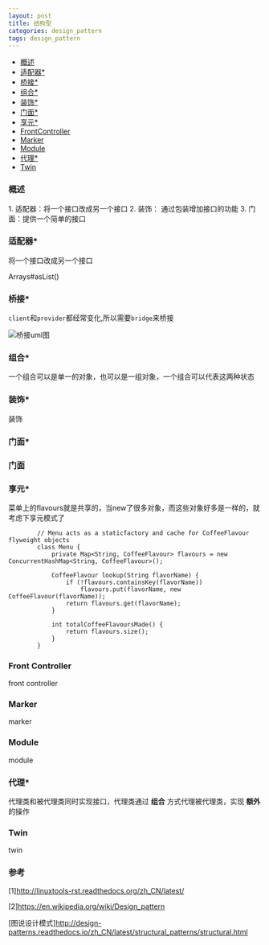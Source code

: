 ```yaml
---
layout: post
title: 结构型
categories: design_pattern
tags: design_pattern
---
```


*   [概述](#Summary)
*   [适配器*](#Adapter)
*   [桥接*](#Bridge)
*   [组合*](#Composite)
*   [装饰*](#Decorator)
*   [门面*](#Facade)
*   [享元*](#Flyweight)
*   [FrontController](#FrontController)
*   [Marker](#Marker)
*   [Module](#Module)
*   [代理*](#Proxy)
*   [Twin](#Twin)


<h3 id="Summary">概述</h3>
1.  适配器：将一个接口改成另一个接口
2.  装饰： 通过包装增加接口的功能
3.  门面：提供一个简单的接口

<h3 id="Adapter">适配器*</h3>

将一个接口改成另一个接口

Arrays#asList()

<h3 id="Bridge">桥接*</h3>

`client`和`provider`都经常变化,所以需要`bridge`来桥接

![桥接uml图](http://lcj1992.github.io/images/design_pattern/Bridge.png)

<h3 id="Composite">组合*</h3>

一个组合可以是单一的对象，也可以是一组对象，一个组合可以代表这两种状态

<h3 id="Decorator">装饰*</h3>

装饰

<h3 id="Facade">门面*<h3>

门面

<h3 id="Flyweight">享元*</h3>

菜单上的flavours就是共享的，当new了很多对象，而这些对象好多是一样的，就考虑下享元模式了


            // Menu acts as a staticfactory and cache for CoffeeFlavour flyweight objects
            class Menu {
                private Map<String, CoffeeFlavour> flavours = new ConcurrentHashMap<String, CoffeeFlavour>();

                CoffeeFlavour lookup(String flavorName) {
                    if (!flavours.containsKey(flavorName))
                        flavours.put(flavorName, new CoffeeFlavour(flavorName));
                    return flavours.get(flavorName);
                }

                int totalCoffeeFlavoursMade() {
                    return flavours.size();
                }
            }


<h3 id="FrontController">Front Controller</h3>

front controller

<h3 id="Marker">Marker</h3>

marker

<h3 id="Module">Module</h3>

module

<h3 id="Proxy">代理*</h3>

代理类和被代理类同时实现接口，代理类通过    **组合** 方式代理被代理类，实现   **额外**  的操作

<h3 id="Twin">Twin</h3>

twin

### 参考

[1]<http://linuxtools-rst.readthedocs.org/zh_CN/latest/>


[2]<https://en.wikipedia.org/wiki/Design_pattern>


[图说设计模式]<http://design-patterns.readthedocs.io/zh_CN/latest/structural_patterns/structural.html>
